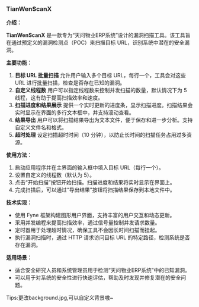 ### TianWenScanX

**介绍：**

**TianWenScanX** 是一款专为“天问物业ERP系统”设计的漏洞扫描工具。该工具旨在通过预定义的漏洞检测点（POC）来扫描目标 URL，识别系统中潜在的安全漏洞。

**主要功能：**

1. **目标 URL 批量扫描**
   允许用户输入多个目标 URL，每行一个，工具会对这些 URL 进行批量扫描，检查是否存在已知的漏洞。
2. **自定义线程数**
   用户可以指定线程数来控制并发扫描的数量，默认情况下为 5 线程，这有助于提高扫描效率和速度。
3. **扫描进度和结果展示**
   提供一个实时更新的进度条，显示扫描进度。扫描结果会实时显示在界面的多行文本框中，并支持滚动查看。
4. **结果导出**
   用户可以将扫描结果导出为文本文件，便于保存和进一步分析。支持自定义文件名和格式。
5. **超时处理**
   设定扫描超时时间（10 分钟），以防止长时间的扫描任务占用过多资源。

**使用方法：**

1. 启动应用程序并在主界面的输入框中填入目标 URL（每行一个）。
2. 设置自定义的线程数（默认为 5）。
3. 点击“开始扫描”按钮开始扫描。扫描进度和结果将实时显示在界面上。
4. 完成扫描后，可以通过“导出结果”按钮将扫描结果保存到本地文件中。

**技术实现：**

- 使用 Fyne 框架构建图形用户界面，支持丰富的用户交互和动态更新。
- 采用并发编程来提高扫描效率，通过信号量控制并发请求数量。
- 定时器用于处理超时情况，确保工具不会因长时间扫描而挂起。
- 执行漏洞扫描时，通过 HTTP 请求访问目标 URL 的特定路径，检测系统是否存在漏洞。

**适用场景：**

- 适合安全研究人员和系统管理员用于检测“天问物业ERP系统”中的已知漏洞。
- 可以用于对系统的安全性进行快速评估，帮助及时发现并修复潜在的安全问题。

Tips:更改background.jpg,可以自定义背景嗷~